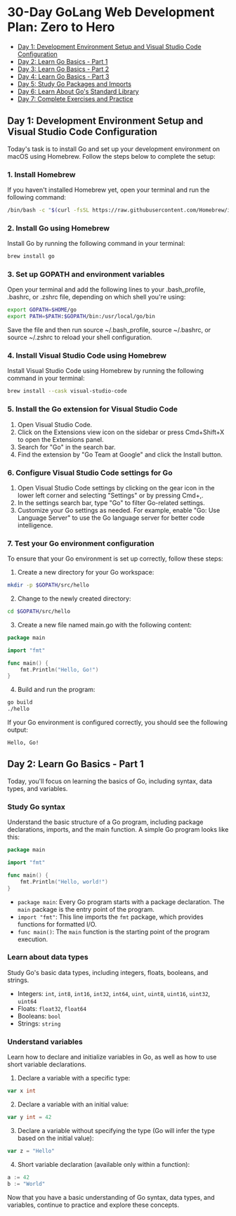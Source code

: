 # 30-Day GoLang Web Development Plan: Zero to Hero

- [Day 1: Development Environment Setup and Visual Studio Code Configuration](#day-1-development-environment-setup-and-visual-studio-code-configuration)
- [Day 2: Learn Go Basics - Part 1](#day-2-learn-go-basics---part-1)
- [Day 3: Learn Go Basics - Part 2](#day-3-learn-go-basics---part-2)
- [Day 4: Learn Go Basics - Part 3](#day-4-learn-go-basics---part-3)
- [Day 5: Study Go Packages and Imports](#day-5-study-go-packages-and-imports)
- [Day 6: Learn About Go's Standard Library](#day-6-learn-about-gos-standard-library)
- [Day 7: Complete Exercises and Practice](#day-7-complete-exercises-and-practice)

## Day 1: Development Environment Setup and Visual Studio Code Configuration

Today's task is to install Go and set up your development environment on macOS using Homebrew. Follow the steps below to complete the setup:

### 1. Install Homebrew

If you haven't installed Homebrew yet, open your terminal and run the following command:

```bash
/bin/bash -c "$(curl -fsSL https://raw.githubusercontent.com/Homebrew/install/HEAD/install.sh)"
```

### 2. Install Go using Homebrew

Install Go by running the following command in your terminal:

```bash
brew install go
```

### 3. Set up GOPATH and environment variables

Open your terminal and add the following lines to your .bash_profile, .bashrc, or .zshrc file, depending on which shell you're using:

```bash
export GOPATH=$HOME/go
export PATH=$PATH:$GOPATH/bin:/usr/local/go/bin
```

Save the file and then run source ~/.bash_profile, source ~/.bashrc, or source ~/.zshrc to reload your shell configuration.

### 4. Install Visual Studio Code using Homebrew

Install Visual Studio Code using Homebrew by running the following command in your terminal:

```bash
brew install --cask visual-studio-code
```

### 5. Install the Go extension for Visual Studio Code

1. Open Visual Studio Code.
2. Click on the Extensions view icon on the sidebar or press Cmd+Shift+X to open the Extensions panel.
3. Search for "Go" in the search bar.
4. Find the extension by "Go Team at Google" and click the Install button.

### 6. Configure Visual Studio Code settings for Go

1. Open Visual Studio Code settings by clicking on the gear icon in the lower left corner and selecting "Settings" or by pressing Cmd+,.
2. In the settings search bar, type "Go" to filter Go-related settings.
3. Customize your Go settings as needed. For example, enable "Go: Use Language Server" to use the Go language server for better code intelligence.

### 7. Test your Go environment configuration

To ensure that your Go environment is set up correctly, follow these steps:

1. Create a new directory for your Go workspace:

```bash
mkdir -p $GOPATH/src/hello
```

2. Change to the newly created directory:

```bash
cd $GOPATH/src/hello
```

3. Create a new file named main.go with the following content:

```go
package main

import "fmt"

func main() {
    fmt.Println("Hello, Go!")
}
```

4. Build and run the program:

```bash
go build
./hello
```

If your Go environment is configured correctly, you should see the following output:

```
Hello, Go!
```

## Day 2: Learn Go Basics - Part 1

Today, you'll focus on learning the basics of Go, including syntax, data types, and variables.

### Study Go syntax

Understand the basic structure of a Go program, including package declarations, imports, and the main function. A simple Go program looks like this:

```go
package main

import "fmt"

func main() {
    fmt.Println("Hello, world!")
}
```

- `package main`: Every Go program starts with a package declaration. The `main` package is the entry point of the program.
- `import "fmt"`: This line imports the `fmt` package, which provides functions for formatted I/O.
- `func main()`: The `main` function is the starting point of the program execution.

### Learn about data types

Study Go's basic data types, including integers, floats, booleans, and strings.

- Integers: `int`, `int8`, `int16`, `int32`, `int64`, `uint`, `uint8`, `uint16`, `uint32`, `uint64`
- Floats: `float32`, `float64`
- Booleans: `bool`
- Strings: `string`

### Understand variables

Learn how to declare and initialize variables in Go, as well as how to use short variable declarations.

1. Declare a variable with a specific type:

```go
var x int
```

2. Declare a variable with an initial value:

```go
var y int = 42
```

3. Declare a variable without specifying the type (Go will infer the type based on the initial value):

```go
var z = "Hello"
```

4. Short variable declaration (available only within a function):

```go
a := 42
b := "World"
```

Now that you have a basic understanding of Go syntax, data types, and variables, continue to practice and explore these concepts.
